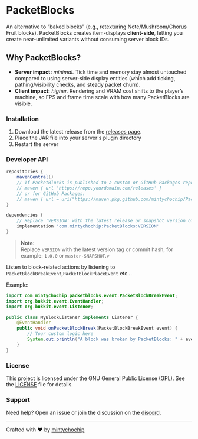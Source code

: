 # PacketBlocks

An alternative to “baked blocks” (e.g., retexturing Note/Mushroom/Chorus Fruit blocks). PacketBlocks creates item-displays **client-side**, letting you create near-unlimited variants without consuming server block IDs.

## Why PacketBlocks?

- **Server impact:** *minimal.* Tick time and memory stay almost untouched compared to using server-side display entities (which add ticking, pathing/visibility checks, and steady packet churn).
- **Client impact:** *higher.* Rendering and VRAM cost shifts to the player’s machine, so FPS and frame time scale with how many PacketBlocks are visible.

### Installation

1. Download the latest release from the [releases page](https://github.com/mintychochip/PacketBlocks/releases).
2. Place the JAR file into your server's plugin directory
3. Restart the server

### Developer API

```groovy
repositories {
    mavenCentral()
    // If PacketBlocks is published to a custom or GitHub Packages repository, add that repository here:
    // maven { url 'https://repo.yourdomain.com/releases' }
    // or for GitHub Packages:
    // maven { url = uri("https://maven.pkg.github.com/mintychochip/PacketBlocks") }
}

dependencies {
    // Replace 'VERSION' with the latest release or snapshot version of PacketBlocks
    implementation 'com.mintychochip:PacketBlocks:VERSION'
}
```

> **Note:**  
> Replace `VERSION` with the latest version tag or commit hash, for example: `1.0.0` or `master-SNAPSHOT`.>

Listen to block-related actions by listening to `PacketBlockBreakEvent`,`PacketBlockPlaceEvent` etc...

Example:
```java
import com.mintychochip.packetblocks.event.PacketBlockBreakEvent;
import org.bukkit.event.EventHandler;
import org.bukkit.event.Listener;

public class MyBlockListener implements Listener {
    @EventHandler
    public void onPacketBlockBreak(PacketBlockBreakEvent event) {
        // Your custom logic here
        System.out.println("A block was broken by PacketBlocks: " + event.getBlock().getType());
    }
}
```

### License

This project is licensed under the GNU General Public License (GPL). See the [LICENSE](LICENSE) file for details.

### Support

Need help? Open an issue or join the discussion on the [discord](https://discord.gg/Uh4NMurJ).

---

Crafted with ❤️ by [mintychochip](https://github.com/mintychochip)

